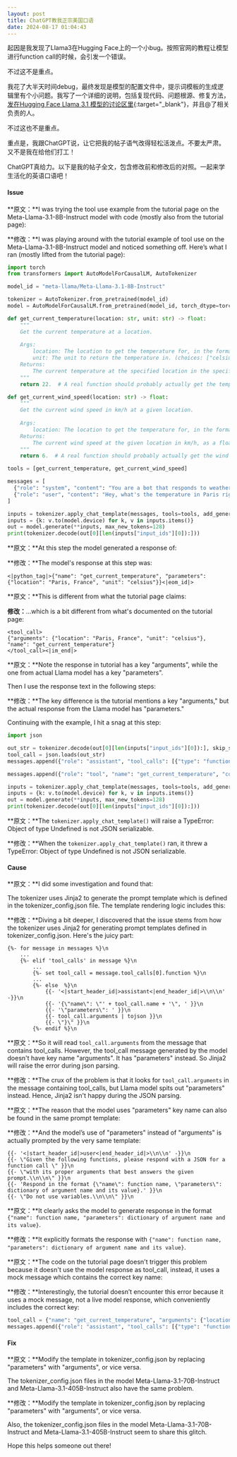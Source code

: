 ```yaml
---
layout: post
title: ChatGPT教我正宗美国口语
date: 2024-08-17 01:04:43
---
```


起因是我发现了Llama3在Hugging Face上的一个小bug。按照官网的教程让模型进行function call的时候，会引发一个错误。

不过这不是重点。
<!--more-->

我花了大半天时间debug，最终发现是模型的配置文件中，提示词模板的生成逻辑里有个小问题。我写了一个详细的说明，包括复现代码、问题根源、修复方法，[发在Hugging Face Llama 3.1 模型的讨论区里](https://huggingface.co/meta-llama/Meta-Llama-3.1-8B-Instruct/discussions/104){:target="_blank"}，并且@了相关负责的人。

不过这也不是重点。

重点是，我跟ChatGPT说，让它把我的帖子语气改得轻松活泼点。不要太严肃。又不是我在给他们打工！

ChatGPT真给力。以下是我的帖子全文，包含修改前和修改后的对照。一起来学生活化的英语口语吧！

#### Issue

**原文：**I was trying the tool use example from the tutorial page on the Meta-Llama-3.1-8B-Instruct model with code (mostly also from the tutorial page):

**修改：**I was playing around with the tutorial example of tool use on the Meta-Llama-3.1-8B-Instruct model and noticed something off. Here’s what I ran (mostly lifted from the tutorial page):

```python
import torch
from transformers import AutoModelForCausalLM, AutoTokenizer

model_id = "meta-llama/Meta-Llama-3.1-8B-Instruct"

tokenizer = AutoTokenizer.from_pretrained(model_id)
model = AutoModelForCausalLM.from_pretrained(model_id, torch_dtype=torch.bfloat16, device_map="auto")

def get_current_temperature(location: str, unit: str) -> float:
    """
    Get the current temperature at a location.
    
    Args:
        location: The location to get the temperature for, in the format "City, Country"
        unit: The unit to return the temperature in. (choices: ["celsius", "fahrenheit"])
    Returns:
        The current temperature at the specified location in the specified units, as a float.
    """
    return 22.  # A real function should probably actually get the temperature!

def get_current_wind_speed(location: str) -> float:
    """
    Get the current wind speed in km/h at a given location.
    
    Args:
        location: The location to get the temperature for, in the format "City, Country"
    Returns:
        The current wind speed at the given location in km/h, as a float.
    """
    return 6.  # A real function should probably actually get the wind speed!

tools = [get_current_temperature, get_current_wind_speed]

messages = [
  {"role": "system", "content": "You are a bot that responds to weather queries. You should reply with the unit used in the queried location."},
  {"role": "user", "content": "Hey, what's the temperature in Paris right now?"}
]

inputs = tokenizer.apply_chat_template(messages, tools=tools, add_generation_prompt=True, return_dict=True, return_tensors="pt")
inputs = {k: v.to(model.device) for k, v in inputs.items()}
out = model.generate(**inputs, max_new_tokens=128)
print(tokenizer.decode(out[0][len(inputs["input_ids"][0]):]))
```

**原文：**At this step the model generated a response of:

**修改：**The model's response at this step was:

```
<|python_tag|>{"name": "get_current_temperature", "parameters": {"location": "Paris, France", "unit": "celsius"}}<|eom_id|>
```

**原文：**This is different from what the tutorial page claims:

**修改：**...which is a bit different from what's documented on the tutorial page:

```
<tool_call>
{"arguments": {"location": "Paris, France", "unit": "celsius"}, "name": "get_current_temperature"}
</tool_call><|im_end|>
```

**原文：**Note the response in tutorial has a key "arguments", while the one from actual Llama model has a key "parameters".

Then I use the response text in the following steps:

**修改：**The key difference is the tutorial mentions a key "arguments," but the actual response from the Llama model has "parameters."

Continuing with the example, I hit a snag at this step:

```python
import json

out_str = tokenizer.decode(out[0][len(inputs["input_ids"][0]):], skip_special_tokens=True)
tool_call = json.loads(out_str)
messages.append({"role": "assistant", "tool_calls": [{"type": "function", "function": tool_call}]})

messages.append({"role": "tool", "name": "get_current_temperature", "content": "22.0"})

inputs = tokenizer.apply_chat_template(messages, tools=tools, add_generation_prompt=True, return_dict=True, return_tensors="pt")
inputs = {k: v.to(model.device) for k, v in inputs.items()}
out = model.generate(**inputs, max_new_tokens=128)
print(tokenizer.decode(out[0][len(inputs["input_ids"][0]):]))
```

**原文：**The `tokenizer.apply_chat_template()` will raise a TypeError: Object of type Undefined is not JSON serializable.

**修改：**When the `tokenizer.apply_chat_template()` ran, it threw a TypeError: Object of type Undefined is not JSON serializable.

#### Cause

**原文：**I did some investigation and found that:

The tokenizer uses Jinja2 to generate the prompt template which is defined in the tokenizer_config.json file. The template rendering logic includes this:

**修改：**Diving a bit deeper, I discovered that the issue stems from how the tokenizer uses Jinja2 for generating prompt templates defined in tokenizer_config.json. Here's the juicy part:

<pre class="bg-light p-2" style="white-space: pre-wrap"><code>&#123;%- for message in messages %}\n
    ...
    &#123;%- elif 'tool_calls' in message %}\n
        ...
        &#123;%- set tool_call = message.tool_calls[0].function %}\n
        ...
        &#123;%- else  %}\n
            &#123;{- '<|start_header_id|>assistant<|end_header_id|>\\n\\n' -}}\n
            &#123;{- '{\"name\": \"' + tool_call.name + '\", ' }}\n
            &#123;{- '\"parameters\": ' }}\n
            &#123;{- tool_call.arguments | tojson }}\n
            &#123;{- \"}\" }}\n
        &#123;%- endif %}\n
</code></pre>

**原文：**So it will read `tool_call.arguments` from the message that contains tool_calls. However, the tool_call message generated by the model doesn't have key name "arguments". It has "parameters" instead. So Jinja2 will raise the error during json parsing.

**修改：**The crux of the problem is that it looks for `tool_call.arguments` in the message containing tool_calls, but Llama model spits out "parameters" instead. Hence, Jinja2 isn't happy during the JSON parsing.

**原文：**The reason that the model uses "parameters" key name can also be found in the same prompt template:

**修改：**And the model’s use of "parameters" instead of "arguments" is actually prompted by the very same template:

<pre class="bg-light p-2" style="white-space: pre-wrap"><code>&#123;{- '<|start_header_id|>user<|end_header_id|>\\n\\n' -}}\n
&#123;{- \"Given the following functions, please respond with a JSON for a function call \" }}\n
&#123;{- \"with its proper arguments that best answers the given prompt.\\n\\n\" }}\n
&#123;{- 'Respond in the format {\"name\": function name, \"parameters\": dictionary of argument name and its value}.' }}\n
&#123;{- \"Do not use variables.\\n\\n\" }}\n
</code></pre>

**原文：**It clearly asks the model to generate response in the format `{"name": function name, "parameters": dictionary of argument name and its value}`.

**修改：**It explicitly formats the response with `{"name": function name, "parameters": dictionary of argument name and its value}`.

**原文：**The code on the tutorial page doesn't trigger this problem because it doesn't use the model response as tool_call, instead, it uses a mock message which contains the correct key name:

**修改：**Interestingly, the tutorial doesn’t encounter this error because it uses a mock message, not a live model response, which conveniently includes the correct key:

```python
tool_call = {"name": "get_current_temperature", "arguments": {"location": "Paris, France", "unit": "celsius"}}
messages.append({"role": "assistant", "tool_calls": [{"type": "function", "function": tool_call}]})
```

#### Fix

**原文：**Modify the template in tokenizer_config.json by replacing "parameters" with "arguments", or vice versa.

The tokenizer_config.json files in the model Meta-Llama-3.1-70B-Instruct and Meta-Llama-3.1-405B-Instruct also have the same problem.

**修改：**Modify the template in tokenizer_config.json by replacing "parameters" with "arguments", or vice versa.

Also, the tokenizer_config.json files in the model Meta-Llama-3.1-70B-Instruct and Meta-Llama-3.1-405B-Instruct seem to share this glitch.

Hope this helps someone out there!